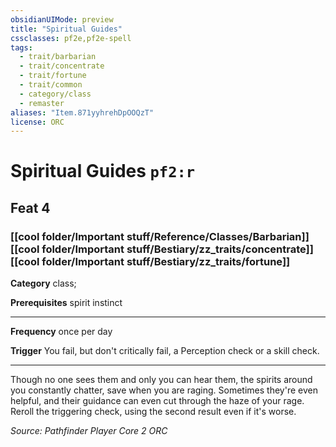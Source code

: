 ```yaml
---
obsidianUIMode: preview
title: "Spiritual Guides"
cssclasses: pf2e,pf2e-spell
tags:
  - trait/barbarian
  - trait/concentrate
  - trait/fortune
  - trait/common
  - category/class
  - remaster
aliases: "Item.871yyhrehDpOOQzT"
license: ORC
---
```

# Spiritual Guides `pf2:r`
## Feat 4
### [[cool folder/Important stuff/Reference/Classes/Barbarian]][[cool folder/Important stuff/Bestiary/zz_traits/concentrate]][[cool folder/Important stuff/Bestiary/zz_traits/fortune]]

**Category** class; 



**Prerequisites** spirit instinct
* * *
**Frequency** once per day

**Trigger** You fail, but don't critically fail, a Perception check or a skill check.

* * *

Though no one sees them and only you can hear them, the spirits around you constantly chatter, save when you are raging. Sometimes they're even helpful, and their guidance can even cut through the haze of your rage. Reroll the triggering check, using the second result even if it's worse.

*Source: Pathfinder Player Core 2*
*ORC*